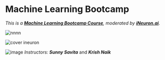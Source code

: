 # Machine Learning Bootcamp
*This is a **[Machine Learning Bootcamp Course](https://ineuron.ai/course/Machine-Learning-Bootcamp)**, moderated by **[iNeuron.ai](https://ineuron.ai/)***.

![nnnn](https://user-images.githubusercontent.com/102472369/208127553-7c154d0c-55dc-4b73-8d98-8f25c5a3b5dc.JPG)

![cover ineuron](https://user-images.githubusercontent.com/102472369/208126766-387f7ebd-ad29-42aa-8f54-9d8b77fb7b1d.JPG)

![image](https://user-images.githubusercontent.com/102472369/208129608-2504f916-d6ae-4f6b-9bd7-7fc65c00f42e.png) *Instructors:* ***Sunny Savita*** and ***Krish Naik***
